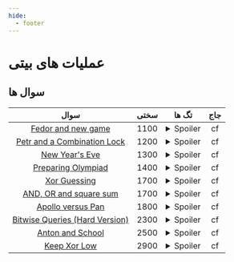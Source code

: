 ```yaml
--- 
hide:
  - footer
---
```

# عملیات های بیتی

## سوال ها 
| سوال | سختی | تگ ها | جاج | 
| :-----: | :----: | :----: | :----: | 
|[Fedor and new game](https://codeforces.com/problemset/problem/467/B)|1100|<details> <summary>Spoiler</summary> <ul><li>bitmask</li></ul> </details>|cf|
|[Petr and a Combination Lock](https://codeforces.com/contest/1097/problem/B)|1200|<details> <summary>Spoiler</summary> <ul><li>bitmask</li></ul> </details>|cf|
|[New Year's Eve](https://codeforces.com/problemset/problem/912/B)|1300|<details> <summary>Spoiler</summary> <ul><li>bitmask</li></ul> </details>|cf|
|[Preparing Olympiad](https://codeforces.com/contest/550/problem/B)|1400|<details> <summary>Spoiler</summary> <ul><li>bitmask</li></ul> </details>|cf|
|[Xor Guessing](https://codeforces.com/problemset/problem/1207/E)|1700|<details> <summary>Spoiler</summary> <ul><li>bitmask</li></ul> </details>|cf|
|[AND, OR and square sum](https://codeforces.com/contest/1368/problem/D)|1700|<details> <summary>Spoiler</summary> <ul><li>bitmask</li></ul> </details>|cf|
|[Apollo versus Pan](https://codeforces.com/contest/1466/problem/E)|1800|<details> <summary>Spoiler</summary> <ul><li>bitmask</li></ul> </details>|cf|
|[Bitwise Queries (Hard Version)](https://codeforces.com/problemset/problem/1451/E2)|2300|<details> <summary>Spoiler</summary> <ul><li>bitmask</li></ul> </details>|cf|
|[Anton and School](https://codeforces.com/contest/734/problem/f)|2500|<details> <summary>Spoiler</summary> <ul><li>bitmask</li></ul> </details>|cf|
|[Keep Xor Low](https://codeforces.com/problemset/problem/1616/H)|2900|<details> <summary>Spoiler</summary> <ul><li>bitmask</li> <li>recursive</li> <li>divide</li></ul> </details>|cf|
